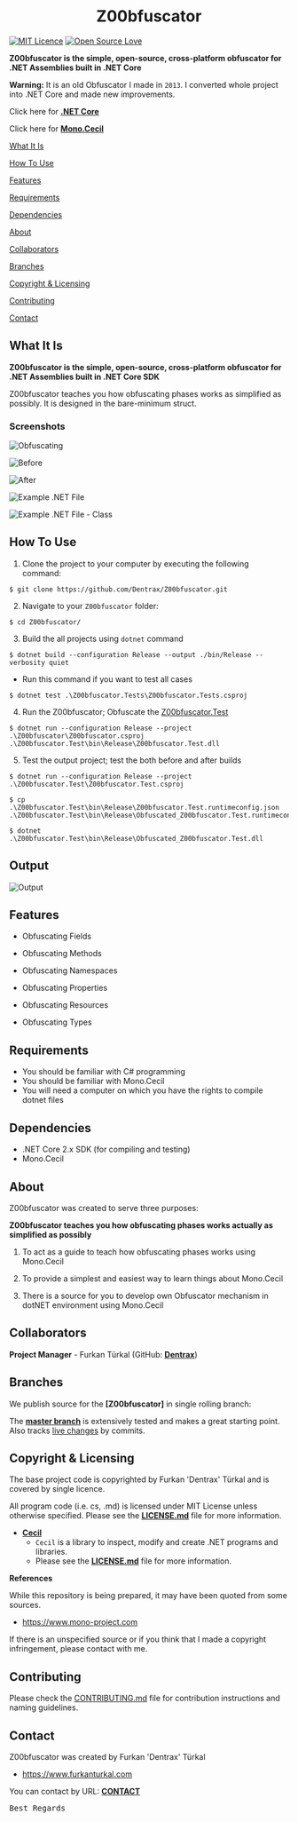 <h1 align="center">Z00bfuscator</h1>

[![MIT Licence](https://badges.frapsoft.com/os/mit/mit.svg?v=103)](https://opensource.org/licenses/mit-license.php)
[![Open Source Love](https://badges.frapsoft.com/os/v1/open-source.png?v=103)](https://github.com/ellerbrock/open-source-badges/)

**Z00bfuscator is the simple, open-source, cross-platform obfuscator for .NET Assemblies built in .NET Core**

**Warning:** It is an old Obfuscator I made in `2013`. I converted whole project into .NET Core and made new improvements.

Click here for **[.NET Core](https://docs.microsoft.com/en-us/dotnet/core/)**

Click here for **[Mono.Cecil](https://github.com/jbevain/cecil)**

[What It Is](#what-it-is)

[How To Use](#how-to-use)

[Features](#features)

[Requirements](#requirements)

[Dependencies](#dependencies)

[About](#about)

[Collaborators](#collaborators)

[Branches](#branches) 

[Copyright & Licensing](#copyright--licensing)

[Contributing](#contributing)

[Contact](#contact)

## What It Is

**Z00bfuscator is the simple, open-source, cross-platform obfuscator for .NET Assemblies built in .NET Core SDK**

Z00bfuscator teaches you how obfuscating phases works as simplified as possibly. It is designed in the bare-minimum struct.

### Screenshots

![Obfuscating](https://raw.githubusercontent.com/Dentrax/Z00bfuscator/master/images/ss_cli_test-run.png)

![Before](https://raw.githubusercontent.com/Dentrax/Z00bfuscator/master/images/ss_gui_before.png)

![After](https://raw.githubusercontent.com/Dentrax/Z00bfuscator/master/images/ss_gui_after.png)

![Example .NET File](https://raw.githubusercontent.com/Dentrax/Z00bfuscator/master/images/ss_gui_simpleif-obfuscated.png)

![Example .NET File - Class](https://raw.githubusercontent.com/Dentrax/Z00bfuscator/master/images/ss_gui_simpleif-obfuscated-class.png)

## How To Use

1. Clone the project to your computer by executing the following command:
```
$ git clone https://github.com/Dentrax/Z00bfuscator.git
```

2. Navigate to your `Z00bfuscator` folder: 
```
$ cd Z00bfuscator/
```

3. Build the all projects using `dotnet` command
```
$ dotnet build --configuration Release --output ./bin/Release --verbosity quiet
```

* Run this command if you want to test all cases
```
$ dotnet test .\Z00bfuscator.Tests\Z00bfuscator.Tests.csproj
```

4. Run the Z00bfuscator; Obfuscate the [Z00bfuscator.Test](https://github.com/dentrax/Z00bfuscator/tree/master/Z00bfuscator.Test)
```
$ dotnet run --configuration Release --project .\Z00bfuscator\Z00bfuscator.csproj .\Z00bfuscator.Test\bin\Release\Z00bfuscator.Test.dll
```

5. Test the output project; test the both before and after builds
```
$ dotnet run --configuration Release --project .\Z00bfuscator.Test\Z00bfuscator.Test.csproj

$ cp .\Z00bfuscator.Test\bin\Release\Z00bfuscator.Test.runtimeconfig.json .\Z00bfuscator.Test\bin\Release\Obfuscated_Z00bfuscator.Test.runtimeconfig.json

$ dotnet .\Z00bfuscator.Test\bin\Release\Obfuscated_Z00bfuscator.Test.dll
```

Output
--------------------------

![Output](https://raw.githubusercontent.com/Dentrax/Z00bfuscator/master/images/ss_cli_test.png)

## Features

* Obfuscating Fields

* Obfuscating Methods

* Obfuscating Namespaces

* Obfuscating Properties

* Obfuscating Resources

* Obfuscating Types

## Requirements

* You should be familiar with C# programming
* You should be familiar with Mono.Cecil
* You will need a computer on which you have the rights to compile dotnet files

## Dependencies

* .NET Core 2.x SDK (for compiling and testing)
* Mono.Cecil

## About

Z00bfuscator was created to serve three purposes:

**Z00bfuscator teaches you how obfuscating phases works actually as simplified as possibly**

1. To act as a guide to teach how obfuscating phases works using Mono.Cecil

2. To provide a simplest and easiest way to learn things about Mono.Cecil

3. There is a source for you to develop own Obfuscator mechanism in dotNET environment using Mono.Cecil

## Collaborators

**Project Manager** - Furkan Türkal (GitHub: **[Dentrax](https://github.com/dentrax)**)

## Branches

We publish source for the **[Z00bfuscator]** in single rolling branch:

The **[master branch](https://github.com/dentrax/Z00bfuscator/tree/master)** is extensively tested and makes a great starting point. Also tracks [live changes](https://github.com/dentrax/Z00bfuscator/commits/master) by commits.

## Copyright & Licensing

The base project code is copyrighted by Furkan 'Dentrax' Türkal and is covered by single licence.

All program code (i.e. cs, .md) is licensed under MIT License unless otherwise specified. Please see the **[LICENSE.md](https://github.com/Dentrax/Z00bfuscator/blob/master/LICENSE)** file for more information.

* **[Cecil](https://github.com/jbevain/cecil)**
    - `Cecil` is a library to inspect, modify and create .NET programs and libraries.
    - Please see the **[LICENSE.md](https://github.com/jbevain/cecil/blob/master/LICENSE.txt)** file for more information.

**References**

While this repository is being prepared, it may have been quoted from some sources. 

- https://www.mono-project.com

If there is an unspecified source or if you think that I made a copyright infringement, please contact with me.

## Contributing

Please check the [CONTRIBUTING.md](CONTRIBUTING.md) file for contribution instructions and naming guidelines.

## Contact

Z00bfuscator was created by Furkan 'Dentrax' Türkal

 * <https://www.furkanturkal.com>
 
You can contact by URL:
    **[CONTACT](https://github.com/dentrax)**

<kbd>Best Regards</kbd>